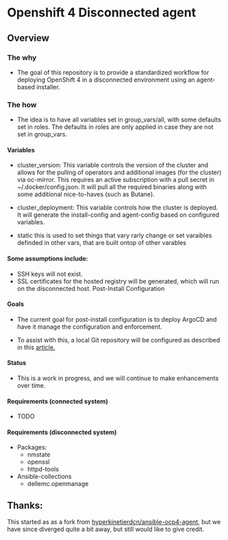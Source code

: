 # Openshift 4 Disconnected agent

## Overview

### The why
- The goal of this repository is to provide a standardized workflow for deploying OpenShift 4 in a disconnected environment using an agent-based installer.

### The how
- The idea is to have all variables set in group_vars/all, with some defaults set in roles. The defaults in roles are only applied in case they are not set in group_vars.

#### Variables
- cluster_version: This variable controls the version of the cluster and allows for the pulling of operators and additional images (for the cluster) via oc-mirror. This requires an active subscription with a pull secret in ~/.docker/config.json. It will pull all the required binaries along with some additional nice-to-haves (such as Butane).

- cluster_deployment: This variable controls how the cluster is deployed. It will generate the install-config and agent-config based on configured variables. 
- static this is used to set things that vary rarly change or set varaibles definded in other vars, that are built ontop of other varables

#### Some assumptions include:
- SSH keys will not exist.
- SSL certificates for the hosted registry will be generated, which will run on the disconnected host.
Post-Install Configuration

#### Goals
- The current goal for post-install configuration is to deploy ArgoCD and have it manage the configuration and enforcement.

- To assist with this, a local Git repository will be configured as described in this [article.](https://thenewstack.io/create-a-local-git-repository-on-linux-with-the-help-of-ssh/)

#### Status
- This is a work in progress, and we will continue to make enhancements over time.

#### Requirements (connected system)
- TODO
#### Requirements (disconnected system)
- Packages:
  - nmstate
  - openssl
  - httpd-tools
- Ansible-collections
  - dellemc.openmanage

## Thanks:
This started as as a fork from [hyperkinetierdcn/ansible-ocp4-agent](https://github.com/hyperkinetierdcn/ansible-ocp4-agent), but we have since diverged quite a bit away, but still would like to give credit.

